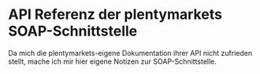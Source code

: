 # API Referenz der **plenty**markets SOAP-Schnittstelle

Da mich die plentymarkets-eigene Dokumentation ihrer API nicht zufrieden stellt, mache ich mir hier eigene Notizen zur SOAP-Schnittstelle.